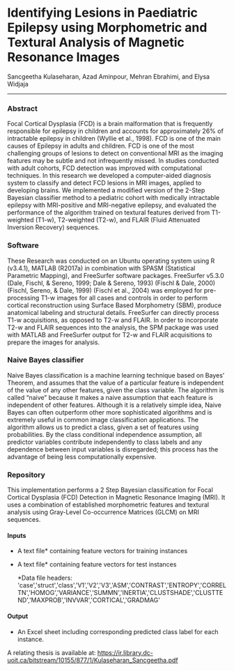 
# Identifying Lesions in Paediatric Epilepsy using Morphometric and Textural Analysis of Magnetic Resonance Images
Sancgeetha Kulaseharan, Azad Aminpour, Mehran Ebrahimi, and Elysa Widjaja
__________________________________________________________________________________________________________________

### Abstract

Focal Cortical Dysplasia (FCD) is a brain malformation that is frequently responsible for epilepsy in children and accounts for approximately 26% of intractable epilepsy in children (Wyllie et al., 1998). FCD is one of the main causes of Epilepsy in adults and children. FCD is one of the most challenging groups of lesions to detect on conventional MRI as the imaging features may be subtle and not infrequently missed. In studies conducted with adult cohorts, FCD detection was improved with computational techniques. In this research we developed a computer-aided diagnosis system to classify and detect FCD lesions in MRI images, applied to developing brains. We implemented a modified version of the 2-Step Bayesian classifier method to a pediatric cohort with medically intractable epilepsy with MRI-positive and MRI-negative epilepsy, and evaluated the performance of the algorithm trained on textural features derived from T1-weighted (T1-w), T2-weighted (T2-w), and FLAIR (Fluid Attenuated Inversion Recovery) sequences. 

### Software

These Research was conducted on an Ubuntu operating system using R (v3.4.1), MATLAB (R2017a) in combination with SPASM (Statistical Parametric Mapping), and FreeSurfer software packages. FreeSurfer v5.3.0 (Dale, Fischl, & Sereno, 1999; Dale & Sereno, 1993) (Fischl & Dale, 2000) (Fischl, Sereno, & Dale, 1999) (Fischl et al., 2004) was employed for pre-processing T1-w images for all cases and controls in order to perform cortical reconstruction using Surface Based Morphometry (SBM), produce anatomical labeling and structural details. FreeSurfer can directly process T1-w acquisitions, as opposed to T2-w and FLAIR. In order to incorporate T2-w and FLAIR sequences into the analysis, the SPM package was used with MATLAB and FreeSurfer output for T2-w and FLAIR acquisitions to prepare the images for analysis. 

### Naive Bayes classifier 
Naive Bayes classification is a machine learning technique based on Bayes’ Theorem, and assumes that the value of a particular feature is independent of the value of any other features, given the class variable. The algorithm is called “naive” because it makes a naive assumption that each feature is independent of other features. Although it is a relatively simple idea, Naive Bayes can often outperform other more sophisticated algorithms and is extremely useful in common image classification applications. The algorithm allows us to predict a class, given a set of features using probabilities. By the class conditional independence assumption, all predictor variables contribute independently to class labels and any dependence between input variables is disregarded; this process has the advantage of being less computationally expensive. 

### Repository

This implementation performs a 2 Step Bayesian classification for Focal Cortical Dysplasia (FCD) Detection in Magnetic Resonance Imaging (MRI). It uses a combination of established morphometric features and textural analysis using Gray-Level Co-occurrence Matrices (GLCM) on MRI sequences.


#### Inputs
* A text file* containing feature vectors for training instances
* A text file* containing feature vectors for test instances

  *Data file headers:
  'case','struct','class','V1','V2','V3','ASM','CONTRAST','ENTROPY','CORRELTN','HOMOG','VARIANCE','SUMMN','INERTIA','CLUSTSHADE','CLUSTTEND','MAXPROB','INVVAR','CORTICAL','GRADMAG'


#### Output
* An Excel sheet including corresponding predicted class label for each instance.

A relating thesis is available at:
https://ir.library.dc-uoit.ca/bitstream/10155/877/1/Kulaseharan_Sancgeetha.pdf
